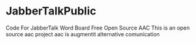 # JabberTalkPublic
Code For JabberTalk Word Board Free Open Source AAC
This is an open source aac project aac is augmentit alternative comunication 
